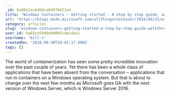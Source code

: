 ```yaml
---
_id: 5a88e1acbd6dca0d5f0d21e4
title: "Windows Containers – Getting started – A step by step guide, walkthrough, tutorial"
url: 'https://blogs.msdn.microsoft.com/allthingscontainer/2016/09/15/windows-containers-getting-started-a-step-by-step-guide/'
category: articles
slug: 'windows-containers-getting-started-a-step-by-step-guide-walkthrough-tutorial'
user_id: 5a83ce59d6eb0005c4ecda2c
username: 'bill-s'
createdOn: '2016-09-30T19:01:17.000Z'
tags: []
---
```


The world of containerization has seen some pretty incredible innovation over the past couple of years. Yet there has been a whole class of applications that have been absent from the conversation – applications that run in containers on a Windows operating system. But that is about to change over the next few months as Microsoft goes GA with the next version of Windows Server, which is Windows Server 2016.
